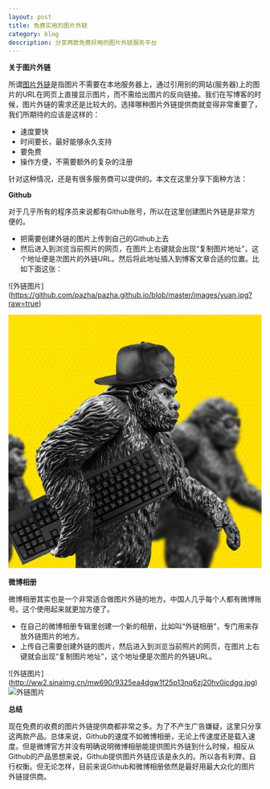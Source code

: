 ```yaml
---
layout: post
title: 免费实用的图片外链
category: blog
description: 分享两款免费好用的图片外链服务平台
---
```


**关于图片外链**

所谓[图片外链](http://baike.baidu.com/view/1693356.htm)是指图片不需要在本地服务器上，通过引用别的网站(服务器)上的图片的URL在网页上直接显示图片，而不需给出图片的反向链接。我们在写博客的时候，图片外链的需求还是比较大的。选择哪种图片外链提供商就变得非常重要了，我们所期待的应该是这样的：

* 速度要快
* 时间要长，最好能够永久支持
* 要免费
* 操作方便，不需要额外的复杂的注册

针对这种情况，还是有很多服务商可以提供的。本文在这里分享下面种方法：

**Github** 

对于几乎所有的程序员来说都有Github账号，所以在这里创建图片外链是非常方便的。

* 把需要创建外链的图片上传到自己的Github上去
* 然后进入到浏览当前照片的网页，在图片上右键就会出现“复制图片地址”，这个地址便是次图片的外链URL。然后将此地址插入到博客文章合适的位置。比如下面这张：

\![外链图片]\(https://github.com/pazha/pazha.github.io/blob/master/images/yuan.jpg?raw=true)

![外链图片](https://github.com/pazha/pazha.github.io/blob/master/images/yuan.jpg?raw=true)


**微博相册**

微博相册其实也是一个非常适合做图片外链的地方。中国人几乎每个人都有微博账号。这个使用起来就更加方便了。

* 在自己的微博相册专辑里创建一个新的相册，比如叫“外链相册”，专门用来存放外链图片的地方。
* 上传自己需要创建外链的图片，然后进入到浏览当前照片的网页，在图片上右键就会出现“复制图片地址”，这个地址便是次图片的外链URL。

\![外链图片]\(http://ww2.sinaimg.cn/mw690/9325ea4dgw1f25p13nq6zj20hv0icdgq.jpg)
![外链图片](http://ww2.sinaimg.cn/mw690/9325ea4dgw1f25p13nq6zj20hv0icdgq.jpg)

**总结**

现在免费的收费的图片外链提供商都非常之多。为了不产生广告嫌疑，这里只分享这两款产品。总体来说，Github的速度不如微博相册，无论上传速度还是载入速度。但是微博官方并没有明确说明微博相册能提供图片外链到什么时候，相反从Github的产品思想来说，Github提供图片外链应该是永久的。所以各有利弊，自行权衡。但无论怎样，目前来说Github和微博相册依然是最好用最大众化的图片外链提供商。